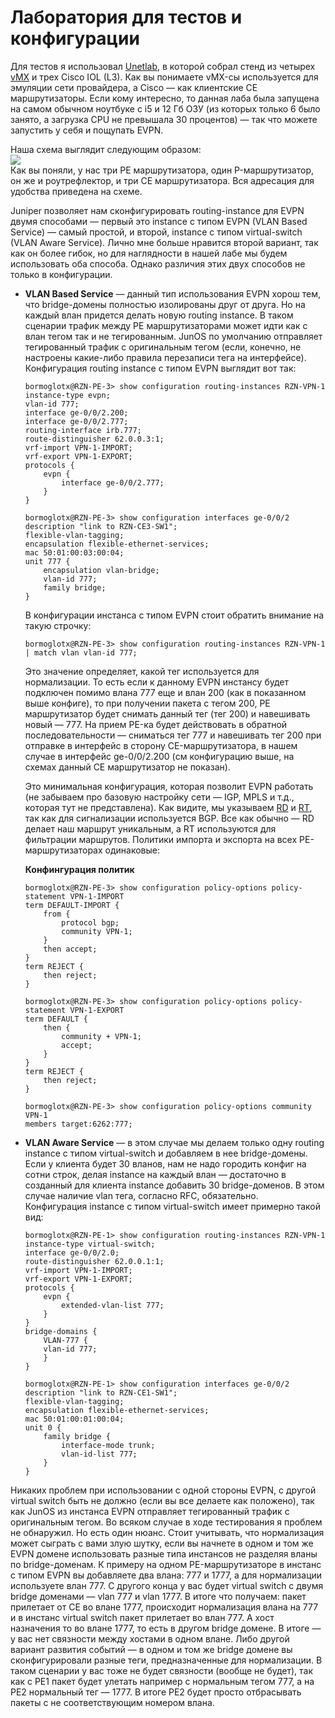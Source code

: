 # Лаборатория для тестов и конфигурации

Для тестов я использовал [Unetlab](http://www.unetlab.com/), в которой собрал стенд из четырех [vMX](http://www.juniper.net/us/en/products-services/routing/mx-series/vmx/) и трех Cisco IOL \(L3\). Как вы понимаете vMX-сы используется для эмуляции сети провайдера, а Cisco — как клиентские CE маршрутизаторы. Если кому интересно, то данная лаба была запущена на самом обычном ноутбуке с i5 и 12 Гб ОЗУ \(из которых только 6 было занято, а загрузка CPU не превышала 30 процентов\) — так что можете запустить у себя и пощупать EVPN.

Наша схема выглядит следующим образом:  
![](https://habrastorage.org/files/3b1/9ae/ec8/3b19aeec87ac413ca55797acec6184c6.png)  
Как вы поняли, у нас три PE маршрутизатора, один P-маршрутизатор, он же и роутрефлектор, и три CE маршрутизатора. Вся адресация для удобства приведена на схеме.

Juniper позволяет нам сконфигурировать routing-instance для EVPN двумя способами — первый это instance с типом EVPN \(VLAN Based Service\) — самый простой, и второй, instance с типом virtual-switch \(VLAN Aware Service\). Лично мне больше нравится второй вариант, так как он более гибок, но для наглядности в нашей лабе мы будем использовать оба способа. Однако различия этих двух способов не только в конфигурации.

* **VLAN Based Service** — данный тип использования EVPN хорош тем, что bridge-домены полностью изолированы друг от друга. Но на каждый влан придется делать новую routing instance. В таком сценарии трафик между PE маршрутизаторами может идти как с влан тегом так и не тегированным. JunOS по умолчанию отправляет тегированный трафик с оригинальным тегом \(если, конечно, не настроены какие-либо правила перезаписи тега на интерфейсе\).  
  Конфигурация routing instance с типом EVPN выглядит вот так:

  ```text
  bormoglotx@RZN-PE-3> show configuration routing-instances RZN-VPN-1
  instance-type evpn;
  vlan-id 777;
  interface ge-0/0/2.200;
  interface ge-0/0/2.777;
  routing-interface irb.777;
  route-distinguisher 62.0.0.3:1;
  vrf-import VPN-1-IMPORT;
  vrf-export VPN-1-EXPORT;
  protocols {
      evpn {
          interface ge-0/0/2.777;
      }
  }

  bormoglotx@RZN-PE-3> show configuration interfaces ge-0/0/2
  description "link to RZN-CE3-SW1";
  flexible-vlan-tagging;
  encapsulation flexible-ethernet-services;
  mac 50:01:00:03:00:04;
  unit 777 {
      encapsulation vlan-bridge;
      vlan-id 777;
      family bridge;
  }
  ```

  В конфигурации инстанса с типом EVPN стоит обратить внимание на такую строчку:

  ```text
  bormoglotx@RZN-PE-3> show configuration routing-instances RZN-VPN-1 | match vlan vlan-id 777;
  ```

  Это значение определяет, какой тег используется для нормализации. То есть если к данному EVPN инстансу будет подключен помимо влана 777 еще и влан 200 \(как в показанном выше конфиге\), то при получении пакета с тегом 200, PE маршрутизатор будет снимать данный тег \(тег 200\) и навешивать новый — 777. На прием PE-ка будет действовать в обратной последовательности — сниматься тег 777 и навешивать тег 200 при отправке в интерфейс в сторону CE-маршрутизатора, в нашем случае в интерфейс ge-0/0/2.200 \(см конфигурацию выше, на схемах данный CE маршрутизатор не показан\).

  Это минимальная конфигурация, которая позволит EVPN работать \(не забываем про базовую настройку сети — IGP, MPLS и т.д., которая тут не представлена\). Как видите, мы указываем [RD](https://en.wikipedia.org/wiki/Route_distinguisher) и [RT](https://habr.com/en/sandbox/99255/), так как для сигнализации используется BGP. Все как обычно — RD делает наш маршрут уникальным, а RT используются для фильтрации маршрутов. Политики импорта и экспорта на всех PE-маршрутизаторах одинаковые:

  **Конфингурация политик**

  ```text
  bormoglotx@RZN-PE-3> show configuration policy-options policy-statement VPN-1-IMPORT
  term DEFAULT-IMPORT {
      from {
          protocol bgp;
          community VPN-1;
      }
      then accept;
  }
  term REJECT {
      then reject;
  }

  bormoglotx@RZN-PE-3> show configuration policy-options policy-statement VPN-1-EXPORT
  term DEFAULT {
      then {
          community + VPN-1;
          accept;
      }
  }
  term REJECT {
      then reject;
  }

  bormoglotx@RZN-PE-3> show configuration policy-options community VPN-1
  members target:6262:777;
  ```

* **VLAN Aware Service** — в этом случае мы делаем только одну routing instance с типом virtual-switch и добавляем в нее bridge-домены. Если у клиента будет 30 вланов, нам не надо городить конфиг на сотни строк, делая instance на каждый влан — достаточно в созданный для клиента instance добавить 30 bridge-доменов. В этом случае наличие vlan тега, согласно RFC, обязательно.  
  Конфигурация instance с типом virtual-switch имеет примерно такой вид:

  ```text
  bormoglotx@RZN-PE-1> show configuration routing-instances RZN-VPN-1
  instance-type virtual-switch;
  interface ge-0/0/2.0;
  route-distinguisher 62.0.0.1:1;
  vrf-import VPN-1-IMPORT;
  vrf-export VPN-1-EXPORT;
  protocols {
      evpn {
          extended-vlan-list 777;
      }
  }
  bridge-domains {
      VLAN-777 {
      vlan-id 777;
      }
  }

  bormoglotx@RZN-PE-1> show configuration interfaces ge-0/0/2
  description "link to RZN-CE1-SW1";
  flexible-vlan-tagging;
  encapsulation flexible-ethernet-services;
  mac 50:01:00:01:00:04;
  unit 0 {
      family bridge {
          interface-mode trunk;
          vlan-id-list 777;
      }
  }
  ```

Никаких проблем при использовании с одной стороны EVPN, с другой virtual switch быть не должно \(если вы все делаете как положено\), так как JunOS из инстанса EVPN отправляет тегированный трафик с оригинальным тегом. Во всяком случае в ходе тестирования я проблем не обнаружил. Но есть один нюанс. Стоит учитывать, что нормализация может сыграть с вами злую шутку, если вы начнете в одном и том же EVPN домене использовать разные типа инстансов не разделяя вланы по bridge-доменам. К примеру на одном PE-маршрутизаторе в инстанс с типом EVPN вы добавляете два влана: 777 и 1777, а для нормализации используете влан 777. С другого конца у вас будет virtual switch с двумя bridge доменами — vlan 777 и vlan 1777. В итоге что получаем: пакет прилетает от CE во влане 1777, происходит нормализация влана на 777 и в инстанс virtual switch пакет прилетает во влан 777. А хост назначения то во влане 1777, то есть в другом bridge домене. В итоге — у вас нет связности между хостами в одном влане. Либо другой вариант развития событий — в одном и том же bridge домене вы сконфигурировали разные теги, предназначенные для нормализации. В таком сценарии у вас тоже не будет связности \(вообще не будет\), так как с PE1 пакет будет улетать например с нормальным тегом 777, а на PE2 нормальный тег — 1777. В итоге PE2 будет просто отбрасывать пакеты с не соответствующим номером влана.

